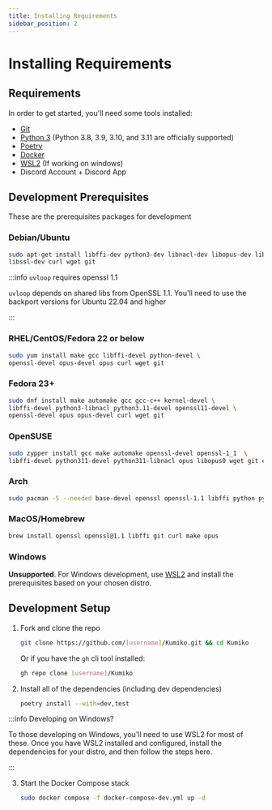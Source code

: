 ```yaml
---
title: Installing Requirements
sidebar_position: 2
---
```


# Installing Requirements

## Requirements

In order to get started, you'll need some tools installed:

- [Git](https://git-scm.com)
- [Python 3](https://python.org) (Python 3.8, 3.9, 3.10, and 3.11 are officially supported)
- [Poetry](https://python-poetry.org/)
- [Docker](https://docker.com)
- [WSL2](https://learn.microsoft.com/en-us/windows/wsl/install) (If working on windows)
- Discord Account + Discord App


## Development Prerequisites

These are the prerequisites packages for development

### Debian/Ubuntu

```sh 
sudo apt-get install libffi-dev python3-dev libnacl-dev libopus-dev libopus0 libopusenc-dev build-essentials \
libssl-dev curl wget git
```

:::info `uvloop` requires openssl 1.1

`uvloop` depends on shared libs from OpenSSL 1.1. You'll need to use the backport versions for Ubuntu 22.04 and higher

:::
### RHEL/CentOS/Fedora 22 or below

```sh
sudo yum install make gcc libffi-devel python-devel \
openssl-devel opus-devel opus curl wget git
```
### Fedora 23+

```sh
sudo dnf install make automake gcc gcc-c++ kernel-devel \
libffi-devel python3-libnacl python3.11-devel openssl11-devel \
openssl-devel opus opus-devel curl wget git
```

### OpenSUSE

```sh
sudo zypper install gcc make automake openssl-devel openssl-1_1  \
libffi-devel python311-devel python311-libnacl opus libopus0 wget git curl
```

### Arch

```sh
sudo pacman -S --needed base-devel openssl openssl-1.1 libffi python python-libnacl opus
```

### MacOS/Homebrew

```sh
brew install openssl openssl@1.1 libffi git curl make opus
```

### Windows

**Unsupported**. For Windows development, use [WSL2](https://learn.microsoft.com/en-us/windows/wsl/install) and install the prerequisites based on your chosen distro.

## Development Setup

1. Fork and clone the repo

    ```sh
    git clone https://github.com/[username]/Kumiko.git && cd Kumiko
    ```

    Or if you have the `gh` cli tool installed:

    ```sh
    gh repo clone [username]/Kumiko
    ```


2. Install all of the dependencies (including dev dependencies)

    ```sh
    poetry install --with=dev,test
    ```

:::info Developing on Windows?

To those developing on Windows, you'll need to use WSL2 for most of these. Once you have WSL2 installed and configured, install the dependencies for your distro, and then follow the steps here.

:::

3. Start the Docker Compose stack

    ```sh
    sudo docker compose -f docker-compose-dev.yml up -d
    ```
